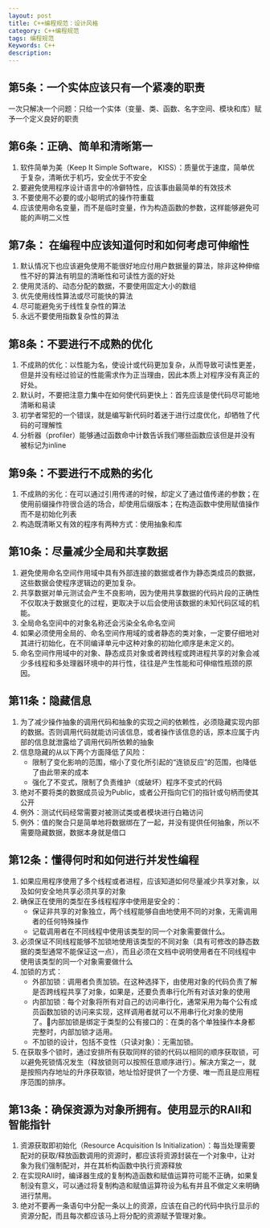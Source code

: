 ```yaml
---
layout: post
title: C++编程规范：设计风格
category: C++编程规范
tags: 编程规范
Keywords: C++
description:
---
```

## 第5条：一个实体应该只有一个紧凑的职责
一次只解决一个问题：只给一个实体（变量、类、函数、名字空间、模块和库）赋予一个定义良好的职责
## 第6条：正确、简单和清晰第一
1. 软件简单为美（Keep It Simple Software， KISS）：质量优于速度，简单优于复杂，清晰优于机巧，安全优于不安全
2. 要避免使用程序设计语言中的冷僻特性，应该事由最简单的有效技术
3. 不要使用不必要的或小聪明式的操作符重载
4. 应该使用命名变量，而不是临时变量，作为构造函数的参数，这样能够避免可能的声明二义性
## 第7条： 在编程中应该知道何时和如何考虑可伸缩性
1. 默认情况下也应该避免使用不能很好地应付用户数据量的算法，除非这种伸缩性不好的算法有明显的清晰性和可读性方面的好处
2. 使用灵活的、动态分配的数据，不要使用固定大小的数组
3. 优先使用线性算法或尽可能快的算法
4. 尽可能避免劣于线性复杂性的算法
5. 永远不要使用指数复杂性的算法
## 第8条：不要进行不成熟的优化
1. 不成熟的优化：以性能为名，使设计或代码更加复杂，从而导致可读性更差，但是并没有经过验证的性能需求作为正当理由，因此本质上对程序没有真正的好处。
2. 默认时，不要把注意力集中在如何使代码更快上：首先应该是使代码尽可能地清晰和易读
3. 初学者常犯的一个错误，就是编写新代码时着迷于进行过度优化，却牺牲了代码的可理解性
4. 分析器（profiler）能够通过函数命中计数告诉我们哪些函数应该但是并没有被标记为inline
## 第9条：不要进行不成熟的劣化
1. 不成熟的劣化：在可以通过引用传递的时候，却定义了通过值传递的参数；在使用前缀操作符很合适的场合，却使用后缀版本；在构造函数中使用赋值操作而不是初始化列表
2. 构造既清晰又有效的程序有两种方式：使用抽象和库
## 第10条：尽量减少全局和共享数据
1. 避免使用命名空间作用域中具有外部连接的数据或者作为静态类成员的数据，这些数据会使程序逻辑边的更加复杂。
2. 共享数据对单元测试会产生不良影响，因为使用共享数据的代码片段的正确性不仅取决于数据变化的过程，更取决于以后会使用该数据的未知代码区域的机能。
3. 全局命名空间中的对象名称还会污染全名命名空间
4. 如果必须使用全局的、命名空间作用域的或者静态的类对象，一定要仔细地对其进行初始化，在不同编译单元中这种对象的初始化顺序是未定义的。
5. 命名空间作用域中的对象、静态成员对象或者跨线程或跨进程共享的对象会减少多线程和多处理器环境中的并行性，往往是产生性能和可伸缩性瓶颈的原因。
## 第11条：隐藏信息
1. 为了减少操作抽象的调用代码和抽象的实现之间的依赖性，必须隐藏实现内部的数据。否则调用代码就能访问该信息，或者操作该信息的话，原本应属于内部的信息就泄露给了调用代码所依赖的抽象
2. 信息隐藏的从以下两个方面降低了风险：
    * 限制了变化影响的范围，缩小了变化所引起的“连锁反应”的范围，也降低了由此带来的成本
    * 强化了不变式，限制了负责维护（或破坏）程序不变式的代码
3. 绝对不要将类的数据成员设为Public，或者公开指向它们的指针或句柄而使其公开
4. 例外：测试代码经常需要对被测试类或者模块进行白箱访问
5. 例外：值的聚合只是简单地将数据绑在了一起，并没有提供任何抽象，所以不需要隐藏数据，数据本身就是借口
## 第12条：懂得何时和如何进行并发性编程
1. 如果应用程序使用了多个线程或者进程，应该知道如何尽量减少共享对象，以及如何安全地共享必须共享的对象
2. 确保正在使用的类型在多线程程序中使用是安全的：
    * 保证非共享的对象独立，两个线程能够自由地使用不同的对象，无需调用者的任何特殊操作
    * 记载调用者在不同线程中使用该类型的同一个对象需要做什么。
3. 必须保证不同线程能够不加锁地使用该类型的不同对象（具有可修改的静态数据的类型通常不能保证这一点），而且必须在文档中说明使用者在不同线程中使用该类型的同一个对象需要做什么
4. 加锁的方式：
    * 外部加锁：调用者负责加锁。在这种选择下，由使用对象的代码负责了解是否跨线程共享了对象，如果是，还要负责串行化所有对该对象的使用
    * 内部加锁：每个对象将所有对自己的访问串行化，通常采用为每个公有成员函数加锁的访问来实现，这样调用者就可以不用串行化对象的使用了。内部加锁是绑定于类型的公有接口的：在类的各个单独操作本身都完整时，内部加锁才适用。
    * 不加锁的设计，包括不变性（只读对象）：无需加锁。
5. 在获取多个锁时，通过安排所有获取同样的锁的代码以相同的顺序获取锁，可以避免死锁情况发生（释放锁则可以按照任意顺序进行）。解决方案之一，就是按照内存地址的升序获取锁，地址恰好提供了一个方便、唯一而且是应用程序范围的排序。
## 第13条：确保资源为对象所拥有。使用显示的RAII和智能指针
1. 资源获取即初始化（Resource Acquisition Is Initialization）：每当处理需要配对的获取/释放函数调用的资源时，都应该将资源封装在一个对象中，让对象为我们强制配对，并在其析构函数中执行资源释放
2. 在实现RAII时，编译器生成的复制构造函数和赋值运算符可能不正确，如果复制没有意义，可以通过将复制构造和赋值运算符设为私有并且不做定义来明确进行禁用。
3. 绝对不要再一条语句中分配一条以上的资源，应该在自己的代码中执行显示的资源分配，而且每次都应该马上将分配的资源赋予管理对象。
